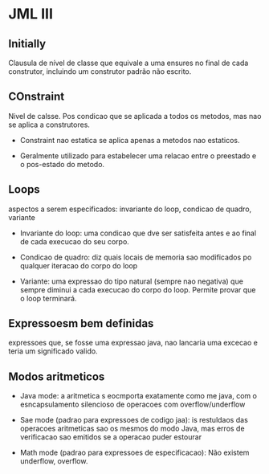 # JML III

## Initially

Clausula de nível de classe que equivale a uma ensures no final de cada construtor, incluindo um construtor padrão não escrito.

## COnstraint

Nivel de calsse. Pos condicao que se aplicada a todos os metodos, mas nao se aplica a construtores.

- Constraint nao estatica se aplica apenas a metodos nao estaticos.

- Geralmente utilizado para estabelecer uma relacao entre o preestado e o pos-estado do metodo.


## Loops

aspectos a serem especificados: invariante do loop, condicao de quadro, variante

- Invariante do loop: uma condicao que dve ser satisfeita antes e ao final de cada execucao do seu corpo.

- Condicao de quadro: diz quais locais de memoria sao modificados po qualquer iteracao do corpo do loop

- Variante: uma expressao do tipo natural (sempre nao negativa) que sempre diminui a cada execucao do corpo do loop. Permite provar que o loop terminará.

## Expressoesm bem definidas

expressoes que, se fosse uma expressao java, nao lancaria uma excecao e teria um significado valido.

## Modos aritmeticos

- Java mode: a aritmetica s eocmporta exatamente como me java, com o esncapsulamento silencioso de operacoes com overflow/underflow

- Sae mode (padrao para expressoes de codigo jaa): is restuldaos das operacoes aritmeticas sao os mesmos do modo Java, mas erros de verificacao sao emitidos se a operacao puder estourar

- Math mode (padrao para expressoes de especificacao): Não existem underflow, overflow.
